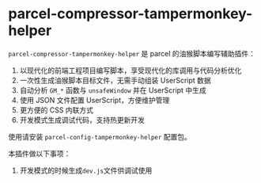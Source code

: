 # parcel-compressor-tampermonkey-helper

`parcel-compressor-tampermonkey-helper` 是 parcel 的油猴脚本编写辅助插件：

1. 以现代化的前端工程项目编写脚本，享受现代化的库调用与代码分析优化
2. 一次性生成油猴脚本目标文件，无需手动组装 UserScript 数据
3. 自动分析 `GM_*` 函数与 `unsafeWindow` 并在 UserScript 中生成
4. 使用 JSON 文件配置 UserScript，方便维护管理
5. 更方便的 CSS 内联方式
6. 开发模式生成调试代码，支持热更新开发

使用请安装 `parcel-config-tampermonkey-helper` 配置包。

本插件做以下事项：

1. 开发模式的时候生成`dev.js`文件供调试使用
